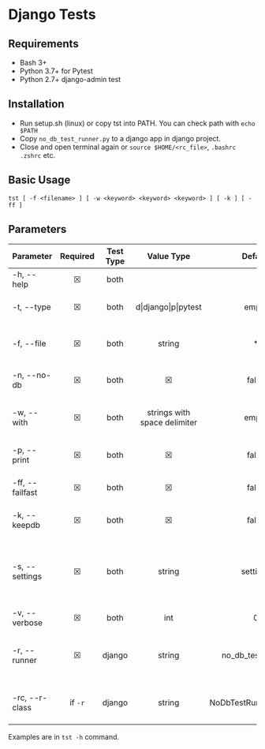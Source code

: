 # Django Tests

## Requirements
- Bash 3+
- Python 3.7+ for Pytest
- Python 2.7+ django-admin test

## Installation

- Run setup.sh (linux) or copy tst into PATH. You can check path with `echo $PATH`
- Copy `no_db_test_runner.py` to a django app in django project.
- Close and open terminal again or `source $HOME/<rc_file>`, `.bashrc` `.zshrc` etc.

## Basic Usage

`tst [ -f <filename> ] [ -w <keyword> <keyword> <keyword> ] [ -k ] [ -ff ]`


## Parameters


|Parameter|Required|Test Type|Value Type|Default|Description|
|---------|:------:|:-------:|:--------:|:-----:|-----------|
|-h, --help|&#9746;|both|||Display help message|
|-t, --type|&#9746;|both|d\|django\|p\|pytest|empty|Type of test. Script will check automatically.|
|-f, --file|&#9746;|both|string|*|Test file name. Script will find all `test_<file_name>.py` files|
|-n, --no-db|&#9746;|both|&#9746;|false|Disables test database and migrations|
|-w, --with|&#9746;|both|strings with space delimiter|empty|Script will find test files and filter their path with these keywords.|
|-p, --print|&#9746;|both|&#9746;|false|Print the test commands instead of running|
|-ff, --failfast|&#9746;|both|&#9746;|false|Stop the test run on the first error or failure|
|-k, --keepdb|&#9746;|both|&#9746;|false|Preserves the test database between runs|
|-s, --settings|&#9746;|both|string|settings|`settings` file name. If not provided, script will search an available `<settings_file>.py` file inside the directory.|
|-v, --verbose|&#9746;|both|int|0|Verbose level|
|-r, --runner|&#9746;|django|string|no_db_test_runner|Django Test Runner file name. Script will search an available `.py` file with that name|
|-rc, --r-class|if `-r`|django|string|NoDbTestRunnerFullPath|Django Test Runner Class name. Required to specify test runner.|



Examples are in `tst -h` command.